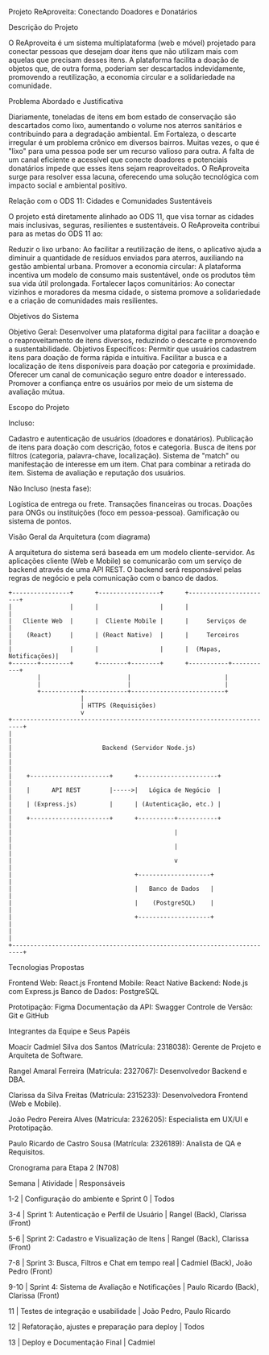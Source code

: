 Projeto ReAproveita: Conectando Doadores e Donatários

Descrição do Projeto 

O ReAproveita é um sistema multiplataforma (web e móvel) projetado para conectar pessoas que desejam doar itens que não utilizam mais com aquelas que precisam desses itens.  A plataforma facilita a doação de objetos que, de outra forma, poderiam ser descartados indevidamente, promovendo a reutilização, a economia circular e a solidariedade na comunidade.


Problema Abordado e Justificativa 

Diariamente, toneladas de itens em bom estado de conservação são descartados como lixo, aumentando o volume nos aterros sanitários e contribuindo para a degradação ambiental. Em Fortaleza, o descarte irregular é um problema crônico em diversos bairros.  Muitas vezes, o que é "lixo" para uma pessoa pode ser um recurso valioso para outra. A falta de um canal eficiente e acessível que conecte doadores e potenciais donatários impede que esses itens sejam reaproveitados. O ReAproveita surge para resolver essa lacuna, oferecendo uma solução tecnológica com impacto social e ambiental positivo. 



Relação com o ODS 11: Cidades e Comunidades Sustentáveis 

O projeto está diretamente alinhado ao ODS 11, que visa tornar as cidades mais inclusivas, seguras, resilientes e sustentáveis.  O ReAproveita contribui para as metas do ODS 11 ao:


Reduzir o lixo urbano: Ao facilitar a reutilização de itens, o aplicativo ajuda a diminuir a quantidade de resíduos enviados para aterros, auxiliando na gestão ambiental urbana. 
Promover a economia circular: A plataforma incentiva um modelo de consumo mais sustentável, onde os produtos têm sua vida útil prolongada.
Fortalecer laços comunitários: Ao conectar vizinhos e moradores da mesma cidade, o sistema promove a solidariedade e a criação de comunidades mais resilientes.


Objetivos do Sistema 

Objetivo Geral: Desenvolver uma plataforma digital para facilitar a doação e o reaproveitamento de itens diversos, reduzindo o descarte e promovendo a sustentabilidade.
Objetivos Específicos:
Permitir que usuários cadastrem itens para doação de forma rápida e intuitiva.
Facilitar a busca e a localização de itens disponíveis para doação por categoria e proximidade.
Oferecer um canal de comunicação seguro entre doador e interessado.
Promover a confiança entre os usuários por meio de um sistema de avaliação mútua.


Escopo do Projeto 

Incluso:

Cadastro e autenticação de usuários (doadores e donatários).
Publicação de itens para doação com descrição, fotos e categoria.
Busca de itens por filtros (categoria, palavra-chave, localização).
Sistema de "match" ou manifestação de interesse em um item.
Chat para combinar a retirada do item.
Sistema de avaliação e reputação dos usuários.

Não Incluso (nesta fase):

Logística de entrega ou frete.
Transações financeiras ou trocas.
Doações para ONGs ou instituições (foco em pessoa-pessoa).
Gamificação ou sistema de pontos.


Visão Geral da Arquitetura (com diagrama) 


A arquitetura do sistema será baseada em um modelo cliente-servidor. As aplicações cliente (Web e Mobile) se comunicarão com um serviço de backend através de uma API REST. O backend será responsável pelas regras de negócio e pela comunicação com o banco de dados.

``` inicio diagrama
+----------------+      +-----------------+      +-----------------------+
|                |      |                 |      |                       |
|   Cliente Web  |      |  Cliente Mobile |      |     Serviços de       |
|    (React)     |      | (React Native)  |      |     Terceiros         |
|                |      |                 |      |  (Mapas, Notificações)|
+-------+--------+      +--------+--------+      +-----------+-----------+
        |                        |                          |
        |                        |                          |
        +-----------+------------+--------------------------+
                    |
                    | HTTPS (Requisições)
                    v
+-------------------------------------------------------------------------+
|                                                                         |
|                         Backend (Servidor Node.js)                      |
|                                                                         |
|    +----------------------+      +----------------------+               |
|    |      API REST        |----->|   Lógica de Negócio  |               |
|    | (Express.js)         |      | (Autenticação, etc.) |               |
|    +----------------------+      +----------+-----------+               |
|                                             |                           |
|                                             |                           |
|                                             v                           |
|                                  +--------------------+                 |
|                                  |   Banco de Dados   |                 |
|                                  |    (PostgreSQL)    |                 |
|                                  +--------------------+                 |
|                                                                         |
+-------------------------------------------------------------------------+
```


Tecnologias Propostas 


Frontend Web: React.js
Frontend Mobile: React Native
Backend: Node.js com Express.js
Banco de Dados: PostgreSQL


Prototipação: Figma 
Documentação da API: Swagger 
Controle de Versão: Git e GitHub


Integrantes da Equipe e Seus Papéis


Moacir Cadmiel Silva dos Santos (Matrícula: 2318038): Gerente de Projeto e Arquiteta de Software.

Rangel Amaral Ferreira (Matrícula: 2327067): Desenvolvedor Backend e DBA.

Clarissa da Silva Freitas (Matrícula: 2315233): Desenvolvedora Frontend (Web e Mobile).

João Pedro Pereira Alves (Matrícula: 2326205): Especialista em UX/UI e Prototipação.

Paulo Ricardo de Castro Sousa (Matrícula: 2326189): Analista de QA e Requisitos.



Cronograma para Etapa 2 (N708)

Semana |	Atividade |	Responsáveis

1-2 |	Configuração do ambiente e Sprint 0 |	Todos

3-4 |	Sprint 1: Autenticação e Perfil de Usuário |	Rangel (Back), Clarissa (Front)

5-6 |	Sprint 2: Cadastro e Visualização de Itens |	Rangel (Back), Clarissa (Front)

7-8	| Sprint 3: Busca, Filtros e Chat em tempo real |	Cadmiel (Back), João Pedro (Front)

9-10 |	Sprint 4: Sistema de Avaliação e Notificações |	Paulo Ricardo (Back), Clarissa (Front)

11 |	Testes de integração e usabilidade |	João Pedro, Paulo Ricardo

12 |	Refatoração, ajustes e preparação para deploy |	Todos

13 |	Deploy e Documentação Final |	Cadmiel
